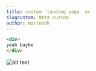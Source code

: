```yaml
---
title: custom  landing page  yo
slugcustom: Meta custom
author: mortendk
---
```

```html
<div>
yeah baybe
</div>
```

![alt text ](/images/copenhell.jpeg "mega awesome")